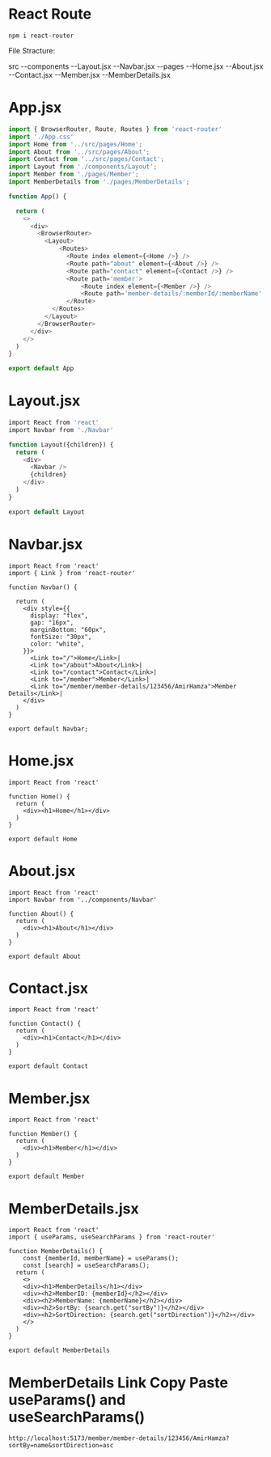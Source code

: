 # React Route

```Install React Router
npm i react-router
```

File Stracture:

src
    --components
                --Layout.jsx
                --Navbar.jsx
    --pages
          --Home.jsx
          --About.jsx
          --Contact.jsx
          --Member.jsx
          --MemberDetails.jsx


# App.jsx

```js
import { BrowserRouter, Route, Routes } from 'react-router'
import './App.css'
import Home from '../src/pages/Home';
import About from '../src/pages/About';
import Contact from '../src/pages/Contact';
import Layout from './components/Layout';
import Member from './pages/Member';
import MemberDetails from './pages/MemberDetails';

function App() {

  return (
    <>
      <div>
        <BrowserRouter>
          <Layout>
              <Routes>
                <Route index element={<Home />} />
                <Route path="about" element={<About />} />
                <Route path="contact" element={<Contact />} />
                <Route path='member'>
                    <Route index element={<Member />} />
                    <Route path='member-details/:memberId/:memberName' element={<MemberDetails />} />
                </Route>
            </Routes>
          </Layout>
        </BrowserRouter>
      </div>
    </>
  )
}

export default App

```

# Layout.jsx
```php
import React from 'react'
import Navbar from './Navbar'

function Layout({children}) {
  return (
    <div>
      <Navbar />
      {children}
    </div>
  )
}

export default Layout
```
# Navbar.jsx
```
import React from 'react'
import { Link } from 'react-router'

function Navbar() {

  return (
    <div style={{
      display: "flex",
      gap: "16px",
      marginBottom: "60px",
      fontSize: "30px",
      color: "white",
    }}>
      <Link to="/">Home</Link>|
      <Link to="/about">About</Link>|
      <Link to="/contact">Contact</Link>|
      <Link to="/member">Member</Link>|
      <Link to="/member/member-details/123456/AmirHamza">Member Details</Link>|
    </div>
  )
}

export default Navbar;
```
# Home.jsx
```
import React from 'react'

function Home() {
  return (
    <div><h1>Home</h1></div>
  )
}

export default Home
```
# About.jsx
```
import React from 'react'
import Navbar from '../components/Navbar'

function About() {
  return (
    <div><h1>About</h1></div>
  )
}

export default About
```
# Contact.jsx
```
import React from 'react'

function Contact() {
  return (
    <div><h1>Contact</h1></div>
  )
}

export default Contact
```
# Member.jsx
```
import React from 'react'

function Member() {
  return (
    <div><h1>Member</h1></div>
  )
}

export default Member
```
# MemberDetails.jsx
```
import React from 'react'
import { useParams, useSearchParams } from 'react-router'

function MemberDetails() {
    const {memberId, memberName} = useParams();
    const [search] = useSearchParams();
  return (
    <>
    <div><h1>MemberDetails</h1></div>
    <div><h2>MemberID: {memberId}</h2></div>
    <div><h2>MemberName: {memberName}</h2></div>
    <div><h2>SortBy: {search.get("sortBy")}</h2></div>
    <div><h2>SortDirection: {search.get("sortDirection")}</h2></div>
    </>
  )
}

export default MemberDetails
```
# MemberDetails Link Copy Paste useParams() and useSearchParams()
```
http://localhost:5173/member/member-details/123456/AmirHamza?sortBy=name&sortDirection=asc
```
